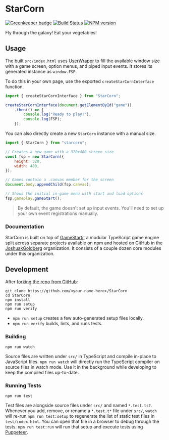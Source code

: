 <!-- {{Top}} -->
# StarCorn
[![Greenkeeper badge](https://badges.greenkeeper.io/JoshuakGoldberg/StarCorn.svg)](https://greenkeeper.io/)
[![Build Status](https://travis-ci.org/JoshuakGoldberg/StarCorn.svg?branch=master)](https://travis-ci.org/JoshuakGoldberg/StarCorn)
[![NPM version](https://badge.fury.io/js/starcorn.svg)](http://badge.fury.io/js/starcorn)

Fly through the galaxy! Eat your vegetables!
<!-- {{/Top}} -->

## Usage

The built `src/index.html` uses [UserWrappr](https://github.com/JoshuakGoldberg/UserWrappr) to fill the available window size with a game screen, option menus, and piped input events.
It stores its generated instance as `window.FSP`.

To do this in your own page, use the exported `createStarCornInterface` function.

```javascript
import { createStarCornInterface } from "StarCorn";

createStarCornInterface(document.getElementById("game"))
    .then(() => {
        console.log("Ready to play!");
        console.log(FSP);
    });
```

You can also directly create a new `StarCorn` instance with a manual size.

```javascript
import { StarCorn } from "starcorn";

// Creates a new game with a 320x480 screen size
const fsp = new StarCorn({
    height: 320,
    width: 480,
});

// Games contain a .canvas member for the screen
document.body.appendChild(fsp.canvas);

// Shows the initial in-game menu with start and load options
fsp.gameplay.gameStart();
```

> By default, the game doesn't set up input events.
> You'll need to set up your own event registrations manually.

### Documentation

StarCorn is built on top of [GameStartr](https://github.com/FullScreenShenanigans/GameStartr), a modular TypeScript game engine split across separate projects available on npm and hosted on GitHub in the [JoshuakGoldberg](https://github.com/FullScreenShenanigans) organization.
It consists of a couple dozen core modules under this organization.

<!-- {{Development}} -->
## Development

After [forking the repo from GitHub](https://help.github.com/articles/fork-a-repo/):

```
git clone https://github.com/<your-name-here>/StarCorn
cd StarCorn
npm install
npm run setup
npm run verify
```

* `npm run setup` creates a few auto-generated setup files locally.
* `npm run verify` builds, lints, and runs tests.

### Building

```shell
npm run watch
```

Source files are written under `src/` in TypeScript and compile in-place to JavaScript files.
`npm run watch` will directly run the TypeScript compiler on source files in watch mode.
Use it in the background while developing to keep the compiled files up-to-date.

### Running Tests

```shell
npm run test
```

Test files are alongside source files under `src/` and named `*.test.ts?`.
Whenever you add, remove, or rename a `*.test.t*` file under `src/`, `watch` will re-run `npm run test:setup` to regenerate the list of static test files in `test/index.html`.
You can open that file in a browser to debug through the tests.
`npm run test:run` will run that setup and execute tests using [Puppeteer](https://github.com/GoogleChrome/puppeteer).
<!-- {{/Development}} -->

